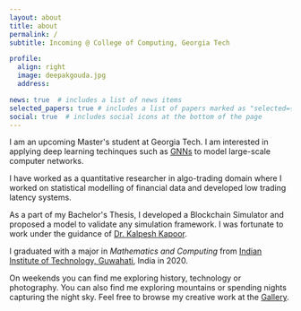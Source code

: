 ```yaml
---
layout: about
title: about
permalink: /
subtitle: Incoming @ College of Computing, Georgia Tech

profile:
  align: right
  image: deepakgouda.jpg
  address: 

news: true  # includes a list of news items
selected_papers: true # includes a list of papers marked as "selected={true}"
social: true  # includes social icons at the bottom of the page
---
```


I am an upcoming Master's student at Georgia Tech. I am interested in applying deep learning techinques
such as [GNNs](https://en.wikipedia.org/wiki/Graph_neural_network) to model large-scale computer networks.

I have worked as a quantitative researcher in algo-trading domain where I worked on statistical modelling of financial
data and developed low trading latency systems.

As a part of my Bachelor's Thesis, I developed a Blockchain Simulator and proposed a model to validate any
simulation framework. I was fortunate to work under the guidance of [Dr. Kalpesh Kapoor](https://www.iitg.ac.in/kalpesh/).

I graduated with a major in *Mathematics and Computing* from
[Indian Institute of Technology, Guwahati](https://www.iitg.ac.in/), India in 2020.

On weekends you can find me exploring history, technology or photography. You can also
find me exploring mountains or spending nights capturing the night sky. Feel free to browse my creative work
at the [Gallery](/shots).
